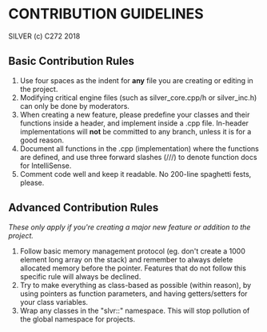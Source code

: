 # CONTRIBUTION GUIDELINES
SILVER (c) C272 2018

Basic Contribution Rules
---
1. Use four spaces as the indent for **any** file you are creating or editing in the project.
2. Modifying critical engine files (such as silver_core.cpp/h or silver_inc.h) can only be done by moderators.
3. When creating a new feature, please predefine your classes and their functions inside a header, and implement inside a .cpp file. In-header implementations will **not** be committed to any branch, unless it is for a good reason.
4. Document all functions in the .cpp (implementation) where the functions are defined, and use three forward slashes (///) to denote function docs for IntelliSense.
5. Comment code well and keep it readable. No 200-line spaghetti fests, please.

Advanced Contribution Rules
---
*These only apply if you're creating a major new feature or addition to the project.*
1. Follow basic memory management protocol (eg. don't create a 1000 element long array on the stack) and remember to always delete allocated memory before the pointer. Features that do not follow this specific rule will always be declined.
2. Try to make everything as class-based as possible (within reason), by using pointers as function parameters, and having getters/setters for your class variables.
3. Wrap any classes in the "slvr::" namespace. This will stop pollution of the global namespace for projects.
